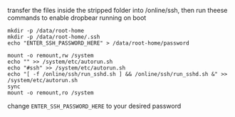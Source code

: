 transfer the files inside the stripped folder into /online/ssh, then run theese commands to enable dropbear running on boot

```
mkdir -p /data/root-home
mkdir -p /data/root-home/.ssh
echo "ENTER_SSH_PASSWORD_HERE" > /data/root-home/password

mount -o remount,rw /system
echo "" >> /system/etc/autorun.sh
echo "#ssh" >> /system/etc/autorun.sh
echo "[ -f /online/ssh/run_sshd.sh ] && /online/ssh/run_sshd.sh &" >> /system/etc/autorun.sh
sync
mount -o remount,ro /system
```
change `ENTER_SSH_PASSWORD_HERE` to your desired password

